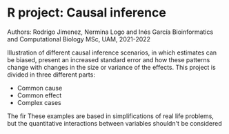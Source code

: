 # R project: Causal inference
Authors: Rodrigo Jimenez, Nermina Logo and Inés García
Bioinformatics and Computational Biology MSc, UAM, 2021-2022

Illustration of different causal inference scenarios, in which estimates can be biased, present an increased standard error and how these patterns change with changes in the size or variance of the effects. This project is divided in three different parts:
- Common cause
- Common effect
- Complex cases

The fir
These examples are based in simplifications of real life problems, but the quantitative interactions between variables shouldn't be considered 

